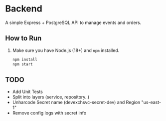 # Backend

A simple Express + PostgreSQL API to manage events and orders.

## How to Run

1. Make sure you have Node.js (18+) and `npm` installed.

   ```bash
   npm install
   npm start
   ```

## TODO

- Add Unit Tests
- Split into layers (service, repository..)
- Unharcode Secret name (devexchsvc-secret-dev) and Region "us-east-1"
- Remove config logs with secret info
